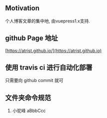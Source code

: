 ## Motivation
个人博客文章的集中地, 由vuepress1.x支持.
## github Page 地址
[https://atrist.github.io/](https://atrist.github.io)

## 使用 travis ci 进行自动化部署
只需要向 github commit 就可

## 文件夹命令规范
1. 小驼峰 aBbbCcc